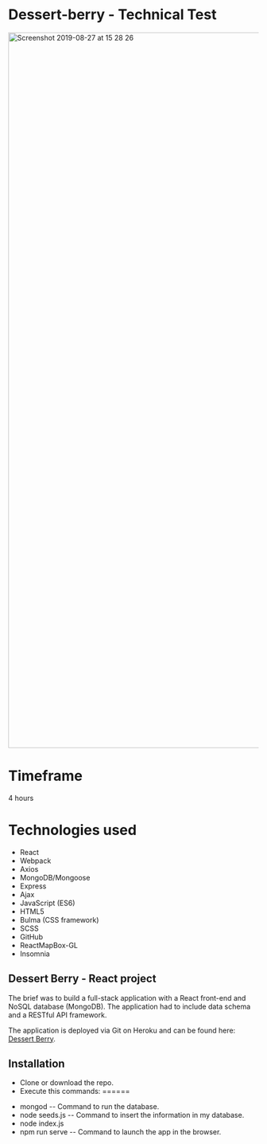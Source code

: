 # Dessert-berry - Technical Test

<img width="1438" alt="Screenshot 2019-08-27 at 15 28 26" src="https://user-images.githubusercontent.com/47470930/63780099-823feb00-c8df-11e9-8607-34e31b1a0562.png">

# Timeframe
4 hours

# Technologies used
* React
* Webpack  
* Axios
* MongoDB/Mongoose
* Express
* Ajax
* JavaScript (ES6)  
* HTML5  
* Bulma (CSS framework)
* SCSS  
* GitHub
* ReactMapBox-GL
* Insomnia


## Dessert Berry - React project

The brief was to build a full-stack application with a React front-end and NoSQL database (MongoDB). The application had to include data schema and a RESTful API framework.

The application is deployed via Git on Heroku and can be found here: [Dessert Berry](https://dessert-berry.herokuapp.com/#/menu).

## Installation

- Clone or download the repo.
- Execute  this commands:
======
* mongod -- Command to run the database.
* node seeds.js -- Command to insert the information in my database.
* node index.js
*  npm run serve -- Command to launch the app in the browser.

